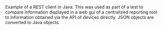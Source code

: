 
Example of a REST client in Java. This was used as part of a test to compare information displayed in a web gui of a centralized reporting tool to information obtained via the API of devices directly. JSON objects are converted to Java objects.
